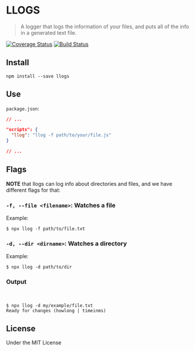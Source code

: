 # LLOGS

> A logger that logs the information of your files, and puts all of the info in a generated text file.

[![Coverage Status](https://coveralls.io/repos/github/jvn11/llogs/badge.svg?branch=main)](https://coveralls.io/github/jvn11/llogs?branch=main)
[![Build Status](https://travis-ci.com/jvn11/llogs.svg?branch=main)](https://travis-ci.com/jvn11/llogs)

## Install

`npm install --save llogs`

## Use

`package.json`:

```json
// ...

"scripts": {
  "llog": "llog -f path/to/your/file.js"
}

// ...
```

## Flags

**NOTE** that llogs can log info about directories and files, and we have different flags for that:

### `-f, --file <filename>`: Watches a file

Example:

```shell
$ npx llog -f path/to/file.txt
```

### `-d, --dir <dirname>`: Watches a directory

Example:

```shell
$ npx llog -d path/to/dir
```

### Output

<br />

```
$ npx llog -d my/example/file.txt
Ready for changes (howlong | timeinms)
```

## License

Under the MIT License